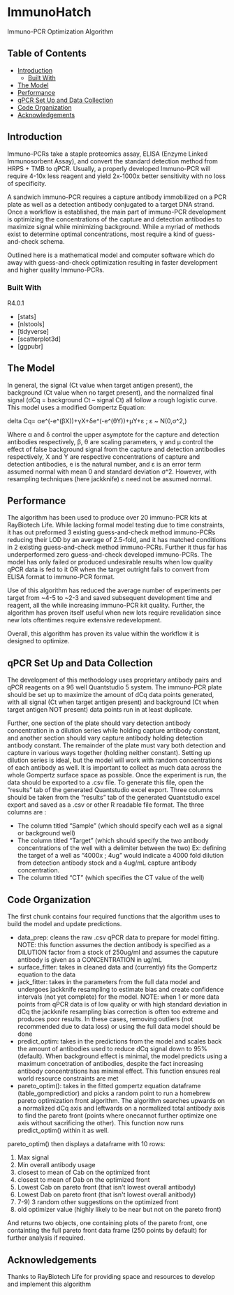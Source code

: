 # ImmunoHatch
Immuno-PCR Optimization Algorithm


<!-- TABLE OF CONTENTS -->
## Table of Contents

* [Introduction](#introduction)
  * [Built With](#built-with)
* [The Model](#the-model)
* [Performance](#performance)
* [qPCR Set Up and Data Collection](#qpcr-set-up-and-data-collection)
* [Code Organization](#code-organization)
* [Acknowledgements](#acknowledgements)



<!-- Introduction -->
## Introduction

Immuno-PCRs take a staple proteomics assay, ELISA (Enzyme Linked Immunosorbent Assay), and convert the standard detection method from HRPS + TMB to qPCR. Usually, a properly developed Immuno-PCR will require 4-10x less reagent and yield 2x-1000x better sensitivity with no loss of specificity.

A sandwich immuno-PCR requires a capture antibody immobilized on a PCR plate as well as a detection antibody conjugated to a target DNA strand. Once a workflow is established, the main part of immuno-PCR development is optimizing the concentrations of the capture and detection antibodies to maximize signal while minimizing background. While a myriad of methods exist to determine optimal concentrations, most require a kind of guess-and-check schema. 

Outlined here is a mathematical model and computer software which do away with guess-and-check optimization resulting in faster development and higher quality Immuno-PCRs.

### Built With
R4.0.1
* [stats]
* [nlstools]
* [tidyverse]
* [scatterplot3d]
* [ggpubr]



<!-- The Model -->
## The Model

In general, the signal (Ct value when target antigen present), the background (Ct value when no target present), and the normalized final signal (dCq = background Ct – signal Ct) all follow a rough logistic curve. This model uses a modified Gompertz Equation:

delta Cq= αe^(-e^(βX))+γX+δe^(-e^(θY))+μY+ε  ; ε ~ N(0,σ^2,)

Where α and δ control the upper asymptote for the capture and detection antibodies respectively, β, θ are scaling parameters, γ and μ control the effect of false background signal from the capture and detection antibodies respectively, X and Y are respective concentrations of capture and detection antibodies, e is the natural number, and ε is an error term assumed normal with mean 0 and standard deviation σ^2. However, with resampling techniques (here jackknife) ε need not be assumed normal.


<!-- Performance -->
## Performance

The algorithm has been used to produce over 20 immuno-PCR kits at RayBiotech Life. While lacking formal model testing due to time constraints, it has out preformed 3 existing guess-and-check method immuno-PCRs reducing their LOD by an average of 2.5-fold, and it has matched conditions in 2 existing guess-and-check method immuno-PCRs. Further it thus far has underperformed zero guess-and-check developed immuno-PCRs. The model has only failed or produced undesirable results when low quality qPCR data is fed to it OR when the target outright fails to convert from ELISA format to immuno-PCR format. 

Use of this algorithm has reduced the average number of experiments per target from ~4-5 to ~2-3 and saved subsequent development time and reagent, all the while increasing immuno-PCR kit quality. Further, the algorithm has proven itself useful when new lots require revalidation since new lots oftentimes require extensive redevelopment. 

Overall, this algorithm has proven its value within the workflow it is designed to optimize.


<!-- qPCR Set Up and Data Collection -->
## qPCR Set Up and Data Collection

The development of this methodology uses proprietary antibody pairs and qPCR reagents on a 96 well Quantstudio 5 system. The immuno-PCR plate should be set up to maximize the amount of dCq data points generated, with all signal (Ct when target antigen present) and background (Ct when target antigen NOT present) data points run in at least duplicate. 

Further, one section of the plate should vary detection antibody concentration in a dilution series while holding capture antibody constant, and another section should vary capture antibody holding detection antibody constant. The remainder of the plate must vary both detection and capture in various ways together (holding neither constant). Setting up dilution series is ideal, but the model will work with random concentrations of each antibody as well. It is important to collect as much data across the whole Gompertz surface space as possible. 
Once the experiment is run, the data should be exported to a .csv file. To generate this file, open the “results” tab of the generated Quantstudio excel export. Three columns should be taken from the “results” tab of the generated Quantstudio excel export and saved as a .csv or other R readable file format. The three columns are :

  * The column titled “Sample” (which should specify each well as a signal or background well) 
  * The column titled “Target” (which should specify the two antibody concentrations of the well with a delimiter between the two) Ex: defining the target of a well as “4000x ; 4ug” would indicate a 4000 fold dilution from detection antibody stock and a 4ug/mL capture antibody concentration.
  * The column titled “CT” (which specifies the CT value of the well)

<!-- Code Organization -->
## Code Organization

The first chunk contains four required functions that the algorithm uses to build the model and update predictions. 

  * data_prep: cleans the raw .csv qPCR data to prepare for model fitting. NOTE: this function assumes the dection antibody is specified as a DILUTION factor from a stock of 250ug/ml and assumes the caputure antibody is given as a CONCENTRATION in ug/mL
  * surface_fitter: takes in cleaned data and (currently) fits the Gompertz equation to the data
  * jack_fitter: takes in the parameters from the full data model and undergoes jackknife resampling to estimate bias and create confidence intervals (not yet complete) for the model. NOTE: when 1 or more data points from qPCR data is of low quality or with high standard deviation in dCq the jackknife resampling bias correction is often too extreme and produces poor results. In these cases, removing outliers (not recommended due to data loss) or using the full data model should be done
  * predict_optim: takes in the predictions from the model and scales back the amount of antibodies used to reduce dCq signal down to 95% (default). When background effect is minimal, the model predicts using a maximum concetration of antibodies, despite the fact increasing antibody concentrations has minimal effect. This function ensures real world resource constraints are met 
  * pareto_optim(): takes in the fitted gompertz equation dataframe (table_gompredictior) and picks a random point to run a homebrew pareto optimization front algorithm. The algorithm searches upwards on a normalized dCq axis and leftwards on a normalized total antibody axis to find the pareto front (points where onecannot further optimize one axis without sacrificing the other). This function now runs predict_optim() within it as well.

pareto_optim() then displays a dataframe with 10 rows:
1) Max signal
2) Min overall antibody usage
3) closest to mean of Cab on the optimized front
4) closest to mean of Dab on the optimized front
5) Lowest Cab on pareto front (that isn't lowest overall antibody)
6) Lowest Dab on pareto front (that isn't lowest overall anitbody)
7)  7-9) 3 random other suggestions on the optimized front
10) old optimizer value (highly likely to be near but not on the pareto front)

And returns two objects, one containing plots of the pareto front, one containting the full pareto front data frame (250 points by default) for further analysis if required. 




<!-- ACKNOWLEDGEMENTS -->
## Acknowledgements
Thanks to RayBiotech Life for providing space and resources to develop and implement this algorithm 

